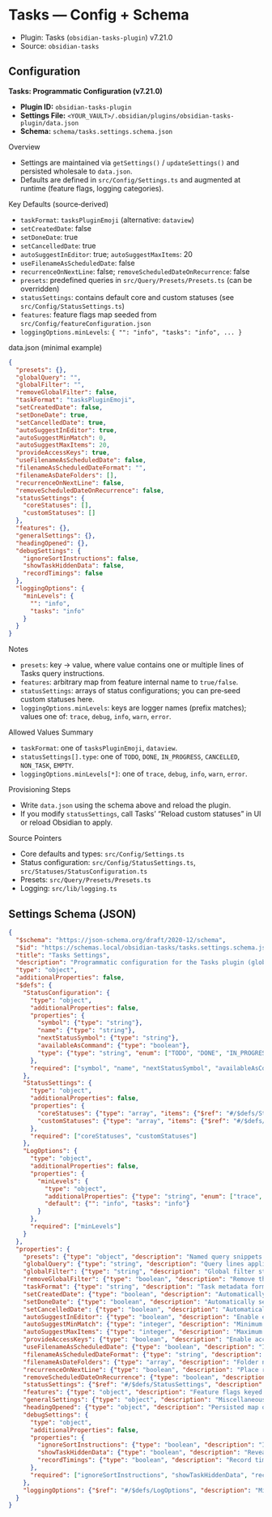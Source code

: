 # Tasks — Config + Schema

- Plugin: Tasks (`obsidian-tasks-plugin`) v7.21.0
- Source: `obsidian-tasks`

## Configuration

**Tasks: Programmatic Configuration (v7.21.0)**

- **Plugin ID:** `obsidian-tasks-plugin`
- **Settings File:** `<YOUR_VAULT>/.obsidian/plugins/obsidian-tasks-plugin/data.json`
- **Schema:** `schema/tasks.settings.schema.json`

Overview
- Settings are maintained via `getSettings()` / `updateSettings()` and persisted wholesale to `data.json`.
- Defaults are defined in `src/Config/Settings.ts` and augmented at runtime (feature flags, logging categories).

Key Defaults (source‑derived)
- `taskFormat`: `tasksPluginEmoji` (alternative: `dataview`)
- `setCreatedDate`: false
- `setDoneDate`: true
- `setCancelledDate`: true
- `autoSuggestInEditor`: true; `autoSuggestMaxItems`: 20
- `useFilenameAsScheduledDate`: false
- `recurrenceOnNextLine`: false; `removeScheduledDateOnRecurrence`: false
- `presets`: predefined queries in `src/Query/Presets/Presets.ts` (can be overridden)
- `statusSettings`: contains default core and custom statuses (see `src/Config/StatusSettings.ts`)
- `features`: feature flags map seeded from `src/Config/featureConfiguration.json`
- `loggingOptions.minLevels`: `{ "": "info", "tasks": "info", ... }`

data.json (minimal example)
```json
{
  "presets": {},
  "globalQuery": "",
  "globalFilter": "",
  "removeGlobalFilter": false,
  "taskFormat": "tasksPluginEmoji",
  "setCreatedDate": false,
  "setDoneDate": true,
  "setCancelledDate": true,
  "autoSuggestInEditor": true,
  "autoSuggestMinMatch": 0,
  "autoSuggestMaxItems": 20,
  "provideAccessKeys": true,
  "useFilenameAsScheduledDate": false,
  "filenameAsScheduledDateFormat": "",
  "filenameAsDateFolders": [],
  "recurrenceOnNextLine": false,
  "removeScheduledDateOnRecurrence": false,
  "statusSettings": {
    "coreStatuses": [],
    "customStatuses": []
  },
  "features": {},
  "generalSettings": {},
  "headingOpened": {},
  "debugSettings": {
    "ignoreSortInstructions": false,
    "showTaskHiddenData": false,
    "recordTimings": false
  },
  "loggingOptions": {
    "minLevels": {
      "": "info",
      "tasks": "info"
    }
  }
}
```

Notes
- `presets`: key → value, where value contains one or multiple lines of Tasks query instructions.
- `features`: arbitrary map from feature internal name to `true/false`.
- `statusSettings`: arrays of status configurations; you can pre‑seed custom statuses here.
- `loggingOptions.minLevels`: keys are logger names (prefix matches); values one of: `trace`, `debug`, `info`, `warn`, `error`.

Allowed Values Summary
- `taskFormat`: one of `tasksPluginEmoji`, `dataview`.
- `statusSettings[].type`: one of `TODO`, `DONE`, `IN_PROGRESS`, `CANCELLED`, `NON_TASK`, `EMPTY`.
- `loggingOptions.minLevels[*]`: one of `trace`, `debug`, `info`, `warn`, `error`.

Provisioning Steps
- Write `data.json` using the schema above and reload the plugin.
- If you modify `statusSettings`, call Tasks’ “Reload custom statuses” in UI or reload Obsidian to apply.

Source Pointers
- Core defaults and types: `src/Config/Settings.ts`
- Status configuration: `src/Config/StatusSettings.ts`, `src/Statuses/StatusConfiguration.ts`
- Presets: `src/Query/Presets/Presets.ts`
- Logging: `src/lib/logging.ts`

## Settings Schema (JSON)

```json
{
  "$schema": "https://json-schema.org/draft/2020-12/schema",
  "$id": "https://schemas.local/obsidian-tasks/tasks.settings.schema.json",
  "title": "Tasks Settings",
  "description": "Programmatic configuration for the Tasks plugin (global data.json). Based on src/Config/Settings.ts and related types.",
  "type": "object",
  "additionalProperties": false,
  "$defs": {
    "StatusConfiguration": {
      "type": "object",
      "additionalProperties": false,
      "properties": {
        "symbol": {"type": "string"},
        "name": {"type": "string"},
        "nextStatusSymbol": {"type": "string"},
        "availableAsCommand": {"type": "boolean"},
        "type": {"type": "string", "enum": ["TODO", "DONE", "IN_PROGRESS", "CANCELLED", "NON_TASK", "EMPTY"]}
      },
      "required": ["symbol", "name", "nextStatusSymbol", "availableAsCommand", "type"]
    },
    "StatusSettings": {
      "type": "object",
      "additionalProperties": false,
      "properties": {
        "coreStatuses": {"type": "array", "items": {"$ref": "#/$defs/StatusConfiguration"}},
        "customStatuses": {"type": "array", "items": {"$ref": "#/$defs/StatusConfiguration"}}
      },
      "required": ["coreStatuses", "customStatuses"]
    },
    "LogOptions": {
      "type": "object",
      "additionalProperties": false,
      "properties": {
        "minLevels": {
          "type": "object",
          "additionalProperties": {"type": "string", "enum": ["trace", "debug", "info", "warn", "error"]},
          "default": {"": "info", "tasks": "info"}
        }
      },
      "required": ["minLevels"]
    }
  },
  "properties": {
    "presets": {"type": "object", "description": "Named query snippets: key → Tasks query string.", "additionalProperties": {"type": "string"}, "default": {}},
    "globalQuery": {"type": "string", "description": "Query lines applied globally to all Tasks views.", "default": ""},
    "globalFilter": {"type": "string", "description": "Global filter string/tag to include or exclude tasks.", "default": ""},
    "removeGlobalFilter": {"type": "boolean", "description": "Remove the global filter text from rendered task lines.", "default": false},
    "taskFormat": {"type": "string", "description": "Task metadata format used for status/date annotations.", "enum": ["tasksPluginEmoji", "dataview"], "default": "tasksPluginEmoji"},
    "setCreatedDate": {"type": "boolean", "description": "Automatically set the created date on new tasks.", "default": false},
    "setDoneDate": {"type": "boolean", "description": "Automatically set the done date when a task is completed.", "default": true},
    "setCancelledDate": {"type": "boolean", "description": "Automatically set the cancelled date when a task is cancelled.", "default": true},
    "autoSuggestInEditor": {"type": "boolean", "description": "Enable editor auto-suggest for Tasks queries and metadata.", "default": true},
    "autoSuggestMinMatch": {"type": "integer", "description": "Minimum characters before showing auto-suggest.", "minimum": 0, "default": 0},
    "autoSuggestMaxItems": {"type": "integer", "description": "Maximum number of auto-suggest items to display.", "minimum": 1, "default": 20},
    "provideAccessKeys": {"type": "boolean", "description": "Enable access keys for interactive task views in the UI.", "default": true},
    "useFilenameAsScheduledDate": {"type": "boolean", "description": "Infer scheduled date from filename using the configured format.", "default": false},
    "filenameAsScheduledDateFormat": {"type": "string", "description": "Date format string used to parse a scheduled date from the filename.", "default": ""},
    "filenameAsDateFolders": {"type": "array", "description": "Folder names to treat as date components when parsing from path.", "items": {"type": "string"}, "default": []},
    "recurrenceOnNextLine": {"type": "boolean", "description": "Place recurrence rule on the line after the task.", "default": false},
    "removeScheduledDateOnRecurrence": {"type": "boolean", "description": "Remove scheduled date when creating the next recurring instance.", "default": false},
    "statusSettings": {"$ref": "#/$defs/StatusSettings", "description": "Core and custom status definitions available to tasks."},
    "features": {"type": "object", "description": "Feature flags keyed by internal feature name.", "additionalProperties": {"type": "boolean"}, "default": {}},
    "generalSettings": {"type": "object", "description": "Miscellaneous plugin options not covered elsewhere.", "additionalProperties": {"type": ["string", "boolean"]}, "default": {}},
    "headingOpened": {"type": "object", "description": "Persisted map of heading collapse states.", "additionalProperties": {"type": "boolean"}, "default": {}},
    "debugSettings": {
      "type": "object",
      "additionalProperties": false,
      "properties": {
        "ignoreSortInstructions": {"type": "boolean", "description": "Ignore sort instructions when rendering views (debug).", "default": false},
        "showTaskHiddenData": {"type": "boolean", "description": "Reveal hidden task metadata in rendered views (debug).", "default": false},
        "recordTimings": {"type": "boolean", "description": "Record timing metrics for internal operations (debug).", "default": false}
      },
      "required": ["ignoreSortInstructions", "showTaskHiddenData", "recordTimings"]
    },
    "loggingOptions": {"$ref": "#/$defs/LogOptions", "description": "Minimum log levels per logger name prefix."}
  }
}
```
